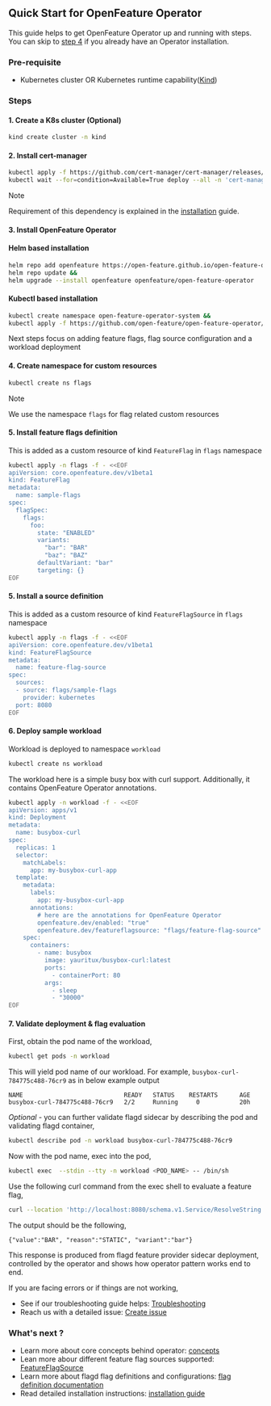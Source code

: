## Quick Start for OpenFeature Operator

This guide helps to get OpenFeature Operator up and running with steps. 
You can skip to [step 4](#4-create-namespace-for-custom-resources) if you already have an Operator installation.  

### Pre-requisite

- Kubernetes cluster OR Kubernetes runtime capability([Kind](https://kind.sigs.k8s.io/))

### Steps

#### 1. Create a K8s cluster (Optional)

```sh
kind create cluster -n kind
```

#### 2. Install cert-manager

```sh
kubectl apply -f https://github.com/cert-manager/cert-manager/releases/download/v1.13.2/cert-manager.yaml &&
kubectl wait --for=condition=Available=True deploy --all -n 'cert-manager'
```

> [!NOTE]
> Requirement of this dependency is explained in the [installation](./installation.md) guide.

#### 3. Install OpenFeature Operator

#### Helm based installation

```sh
helm repo add openfeature https://open-feature.github.io/open-feature-operator/ &&
helm repo update &&
helm upgrade --install openfeature openfeature/open-feature-operator
```

#### Kubectl based installation

<!-- x-release-please-start-version -->
```sh
kubectl create namespace open-feature-operator-system &&
kubectl apply -f https://github.com/open-feature/open-feature-operator/releases/download/v0.6.0/release.yaml
```
<!-- x-release-please-end -->

Next steps focus on adding feature flags, flag source configuration and a workload deployment

#### 4. Create namespace for custom resources

```sh
kubectl create ns flags
```

> [!NOTE]
> We use the namespace `flags` for flag related custom resources

#### 5. Install feature flags definition 

This is added as a custom resource of kind `FeatureFlag` in `flags` namespace

```sh
kubectl apply -n flags -f - <<EOF
apiVersion: core.openfeature.dev/v1beta1
kind: FeatureFlag
metadata:
  name: sample-flags
spec:
  flagSpec:
    flags:
      foo:
        state: "ENABLED"
        variants:
          "bar": "BAR"
          "baz": "BAZ"
        defaultVariant: "bar"
        targeting: {}
EOF
```

#### 5. Install a source definition

This is added as a custom resource of kind `FeatureFlagSource` in `flags` namespace

```sh
kubectl apply -n flags -f - <<EOF
apiVersion: core.openfeature.dev/v1beta1
kind: FeatureFlagSource
metadata:
  name: feature-flag-source
spec:
  sources:
  - source: flags/sample-flags
    provider: kubernetes
  port: 8080
EOF
```

#### 6. Deploy sample workload 

Workload is deployed to namespace `workload`

```sh
kubectl create ns workload
```

The workload here is a simple busy box with curl support. Additionally, it contains OpenFeature Operator annotations.

```sh
kubectl apply -n workload -f - <<EOF
apiVersion: apps/v1
kind: Deployment
metadata:
  name: busybox-curl
spec:
  replicas: 1
  selector:
    matchLabels:
      app: my-busybox-curl-app
  template:
    metadata:
      labels:
        app: my-busybox-curl-app
      annotations:
        # here are the annotations for OpenFeature Operator
        openfeature.dev/enabled: "true"
        openfeature.dev/featureflagsource: "flags/feature-flag-source"
    spec:
      containers:
        - name: busybox
          image: yauritux/busybox-curl:latest
          ports:
            - containerPort: 80
          args:
            - sleep
            - "30000"
EOF
```

#### 7. Validate deployment & flag evaluation

First, obtain the pod name of the workload,

```sh
kubectl get pods -n workload
```

This will yield pod name of our workload. For example, `busybox-curl-784775c488-76cr9` as in below example output

```text
NAME                            READY   STATUS    RESTARTS      AGE
busybox-curl-784775c488-76cr9   2/2     Running     0           20h
```

_Optional_ - you can further validate flagd sidecar by describing the pod and validating flagd container,

```sh
kubectl describe pod -n workload busybox-curl-784775c488-76cr9
```

Now with the pod name, exec into the pod,

```sh
kubectl exec  --stdin --tty -n workload <POD_NAME> -- /bin/sh
```

Use the following curl command from the exec shell to evaluate a feature flag,

```sh
curl --location 'http://localhost:8080/schema.v1.Service/ResolveString' --header 'Content-Type: application/json' --data '{ "flagKey":"foo"}'
```

The output should be the following,

`{"value":"BAR", "reason":"STATIC", "variant":"bar"}`

This response is produced from flagd feature provider sidecar deployment, controlled by the operator and shows how 
operator pattern works end to end.

If you are facing errors or if things are not working, 

- See if our troubleshooting guide helps: [Troubleshooting](./troubleshoot.md)
- Reach us with a detailed issue: [Create issue](https://github.com/open-feature/open-feature-operator/issues/new)

### What's next ? 

- Learn more about core concepts behind operator: [concepts](./concepts.md)
- Lean more abour different feature flag sources supported: [FeatureFlagSource](./feature_flag_source.md)  
- Learn more about flagd flag definitions and configurations: [flag definition documentation](https://github.com/open-feature/flagd/blob/main/docs/configuration/flag_configuration.md)
- Read detailed installation instructions: [installation guide](./installation.md)